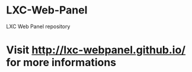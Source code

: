 LXC-Web-Panel
=============

LXC Web Panel repository

# Visit http://lxc-webpanel.github.io/ for more informations
